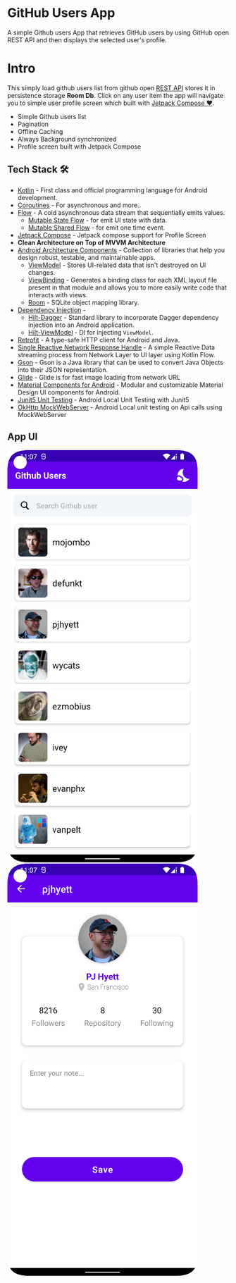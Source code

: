 # GitHub Users App
A simple Github users App that retrieves GitHub users by using GitHub open REST API and then displays the selected user's profile.

# Intro
This simply load github users list from github open [REST API](https://docs.github.com/en/rest/users/users) stores it in persistence storage **Room Db**. Click on any user item the app will navigate you to simple user profile screen which built with [Jetpack Compose ❤️](https://developer.android.com/jetpack/compose).
- Simple Github users list
- Pagination 
- Offline Caching
- Always Background synchronized 
- Profile screen built with Jetpack Compose

## Tech Stack 🛠
- [Kotlin](https://kotlinlang.org/) - First class and official programming language for Android development.
- [Coroutines](https://kotlinlang.org/docs/reference/coroutines-overview.html) - For asynchronous and more..
- [Flow](https://kotlin.github.io/kotlinx.coroutines/kotlinx-coroutines-core/kotlinx.coroutines.flow/-flow/) - A cold asynchronous data stream that sequentially emits values.
  - [Mutable State Flow](https://developer.android.com/kotlin/flow/stateflow-and-sharedflow) - for emit UI state with data.
  - [Mutable Shared Flow](https://developer.android.com/kotlin/flow/stateflow-and-sharedflow) - for emit one time event.
- [Jetpack Compose](https://developer.android.com/jetpack/compose) - Jetpack compose support for Profile Screen
- **Clean Architecture on Top of MVVM Architecture**
- [Android Architecture Components](https://developer.android.com/topic/libraries/architecture) - Collection of libraries that help you design robust, testable, and maintainable apps.
  - [ViewModel](https://developer.android.com/topic/libraries/architecture/viewmodel) - Stores UI-related data that isn't destroyed on UI changes. 
  - [ViewBinding](https://developer.android.com/topic/libraries/view-binding) - Generates a binding class for each XML layout file present in that module and allows you to more easily write code that interacts with views.
  - [Room](https://developer.android.com/topic/libraries/architecture/room) - SQLite object mapping library.
- [Dependency Injection](https://developer.android.com/training/dependency-injection) - 
  - [Hilt-Dagger](https://dagger.dev/hilt/) - Standard library to incorporate Dagger dependency injection into an Android application.
  - [Hilt-ViewModel](https://developer.android.com/training/dependency-injection/hilt-jetpack) - DI for injecting `ViewModel`.
- [Retrofit](https://square.github.io/retrofit/) - A type-safe HTTP client for Android and Java.
- [Single Reactive Network Response Handle](https://github.com/ImtiazDipto01/GithubUsers/blob/master/app/src/main/java/com/imtiaz/githubuserstest/core/extensions/NetworkResponseHandler.kt) - A simple Reactive Data streaming process from Network Layer to UI layer using Kotlin Flow. 
- [Gson](https://github.com/google/gson) - Gson is a Java library that can be used to convert Java Objects into their JSON representation.
- [Glide](https://github.com/bumptech/glide) - Glide is for fast image loading from network URL
- [Material Components for Android](https://github.com/material-components/material-components-android) - Modular and customizable Material Design UI components for Android.
- [Junit5 Unit Testing](https://junit.org/junit5/) - Android Local Unit Testing with Junit5
- [OkHttp MockWebServer](https://github.com/square/okhttp/tree/master/mockwebserver) - Android Local unit testing on Api calls using MockWebServer


## App UI
![](https://github.com/ImtiazDipto01/GithubUsers/blob/master/screenshot_1.png) ![](https://github.com/ImtiazDipto01/GithubUsers/blob/master/screenshot_2.png)

